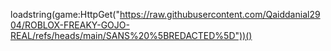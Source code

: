 loadstring(game:HttpGet("https://raw.githubusercontent.com/Qaiddanial2904/ROBLOX-FREAKY-GOJO-REAL/refs/heads/main/SANS%20%5BREDACTED%5D"))()
